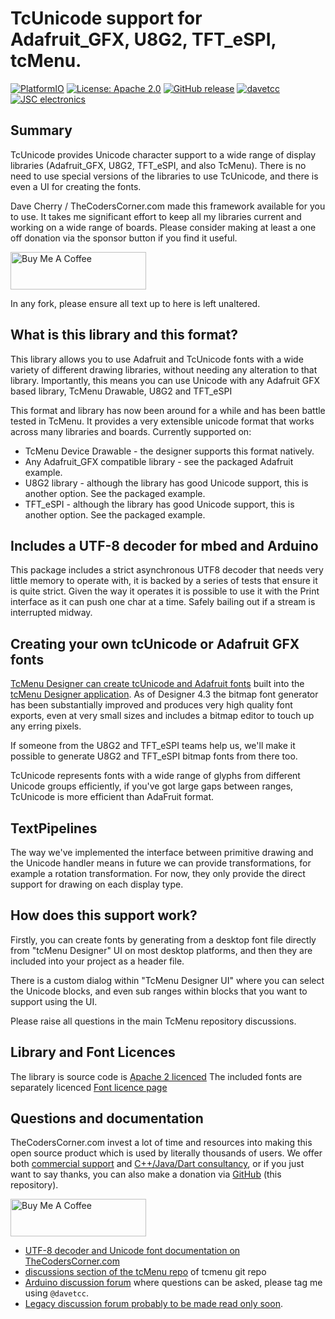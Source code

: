 # TcUnicode support for Adafruit_GFX, U8G2, TFT_eSPI, tcMenu.
[![PlatformIO](https://github.com/davetcc/tcUnicodeHelper/actions/workflows/platformio.yml/badge.svg)](https://github.com/davetcc/tcUnicodeHelper/actions/workflows/platformio.yml)
[![License: Apache 2.0](https://img.shields.io/badge/license-Apache--2.0-green.svg)](https://github.com/davetcc/tcUnicodeHelper/blob/master/LICENSE)
[![GitHub release](https://img.shields.io/github/release/davetcc/tcUnicodeHelper.svg?maxAge=3600)](https://github.com/davetcc/tcUnicodeHelper/releases)
[![davetcc](https://img.shields.io/badge/davetcc-dev-blue.svg)](https://github.com/davetcc)
[![JSC electronics](https://img.shields.io/badge/JSC-electronics-green.svg)](https://github.com/jsc-electronics)

## Summary

TcUnicode provides Unicode character support to a wide range of display libraries (Adafruit_GFX, U8G2, TFT_eSPI, and also TcMenu). There is no need to use special versions of the libraries to use TcUnicode, and there is even a UI for creating the fonts. 

Dave Cherry / TheCodersCorner.com made this framework available for you to use. It takes me significant effort to keep all my libraries current and working on a wide range of boards. Please consider making at least a one off donation via the sponsor button if you find it useful.

<a href="https://www.buymeacoffee.com/davetcc" target="_blank"><img src="https://cdn.buymeacoffee.com/buttons/v2/default-blue.png" alt="Buy Me A Coffee" style="height: 60px !important;width: 217px !important;" ></a>

In any fork, please ensure all text up to here is left unaltered.

## What is this library and this format?

This library allows you to use Adafruit and TcUnicode fonts with a wide variety of different drawing libraries, without needing any alteration to that library. Importantly, this means you can use Unicode with any Adafruit GFX based library, TcMenu Drawable, U8G2 and TFT_eSPI   

This format and library has now been around for a while and has been battle tested in TcMenu. It provides a very extensible unicode format that works across many libraries and boards. Currently supported on:

* TcMenu Device Drawable - the designer supports this format natively.
* Any Adafruit_GFX compatible library - see the packaged Adafruit example.
* U8G2 library - although the library has good Unicode support, this is another option. See the packaged example.
* TFT_eSPI - although the library has good Unicode support, this is another option. See the packaged example.

## Includes a UTF-8 decoder for mbed and Arduino

This package includes a strict asynchronous UTF8 decoder that needs very little memory to operate with, it is backed by a series of tests that ensure it is quite strict. Given the way it operates it is possible to use it with the Print interface as it can push one char at a time. Safely bailing out if a stream is interrupted midway.

## Creating your own tcUnicode or Adafruit GFX fonts

[TcMenu Designer can create tcUnicode and Adafruit fonts](https://www.thecoderscorner.com/products/arduino-libraries/tc-menu/using-custom-fonts-in-menu/#creating-a-unicode-or-adafruit-font-using-the-designer-ui) built into the [tcMenu Designer application](https://github.com/davetcc/tcMenu/releases). As of Designer 4.3 the bitmap font generator has been substantially improved and produces very high quality font exports, even at very small sizes and includes a bitmap editor to touch up any erring pixels.

If someone from the U8G2 and TFT_eSPI teams help us, we'll make it possible to generate U8G2 and TFT_eSPI bitmap fonts from there too. 

TcUnicode represents fonts with a wide range of glyphs from different Unicode groups efficiently, if you've got large gaps between ranges, TcUnicode is more efficient than AdaFruit format.

## TextPipelines

The way we've implemented the interface between primitive drawing and the Unicode handler means in future we can provide transformations, for example a rotation transformation. For now, they only provide the direct support for drawing on each display type.

## How does this support work?

Firstly, you can create fonts by generating from a desktop font file directly from "tcMenu Designer" UI on most desktop platforms, and then they are included into your project as a header file.

There is a custom dialog within "TcMenu Designer UI" where you can select the Unicode blocks, and even sub ranges within blocks that you want to support using the UI.

Please raise all questions in the main TcMenu repository discussions.

## Library and Font Licences

The library is source code is [Apache 2 licenced](LICENSE)
The included fonts are separately licenced [Font licence page](src/Fonts/font-licenses.txt)

## Questions and documentation

TheCodersCorner.com invest a lot of time and resources into making this open source product which is used by literally thousands of users. We offer both [commercial support](https://www.thecoderscorner.com/support-services/training-support/) and [C++/Java/Dart consultancy](https://www.thecoderscorner.com/support-services/consultancy/), or if you just want to say thanks, you can also make a donation via [GitHub](https://github.com/davetcc/tcMenu) (this repository). 

<a href="https://www.buymeacoffee.com/davetcc" target="_blank"><img src="https://cdn.buymeacoffee.com/buttons/v2/default-blue.png" alt="Buy Me A Coffee" style="height: 60px !important;width: 217px !important;" ></a>

* [UTF-8 decoder and Unicode font documentation on TheCodersCorner.com](https://www.thecoderscorner.com/products/arduino-libraries/tc-unicode-helper/)
* [discussions section of the tcMenu repo](https://github.com/davetcc/tcMenu/discussions) of tcmenu git repo
* [Arduino discussion forum](https://forum.arduino.cc/) where questions can be asked, please tag me using `@davetcc`.
* [Legacy discussion forum probably to be made read only soon](https://www.thecoderscorner.com/jforum/).

